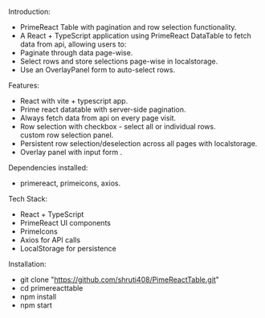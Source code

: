  
Introduction:
- PrimeReact Table with pagination and row selection functionality.
- A React + TypeScript application using PrimeReact DataTable to fetch data from api, allowing users to:
- Paginate through data page-wise.
- Select rows and store selections page-wise in localstorage.
- Use an OverlayPanel form to auto-select rows.

Features:
- React with vite + typescript app.
- Prime react datatable with server-side pagination.
- Always fetch data from api on every page visit.
- Row selection with checkbox - select all or individual rows.  
custom row selection panel. 
- Persistent row selection/deselection across all pages with localstorage.
- Overlay panel with input form .

Dependencies installed:
- primereact, primeicons, axios.

Tech Stack:
- React + TypeScript
- PrimeReact UI components
- PrimeIcons
- Axios for API calls
- LocalStorage for persistence

Installation: 
- git clone "https://github.com/shruti408/PimeReactTable.git" 
- cd primereacttable
- npm install
- npm start 
